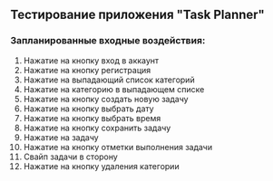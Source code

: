 ## Тестирование приложения "Task Planner" 

### Запланированные входные воздействия:

1. Нажатие на кнопку вход в аккаунт
2. Нажатие на кнопку регистрация
3. Нажатие на выпадающий список категорий
4. Нажатие на категорию в выпадающем списке
5. Нажатие на кнопку создать новую задачу
6. Нажатие на кнопку выбрать дату
7. Нажатие на кнопку выбрать время
8. Нажатие на кнопку сохранить задачу
9. Нажатие на задачу
10. Нажатие на кнопку отметки выполнения задачи
11. Свайп задачи в сторону
12. Нажатие на кнопку удаления категории